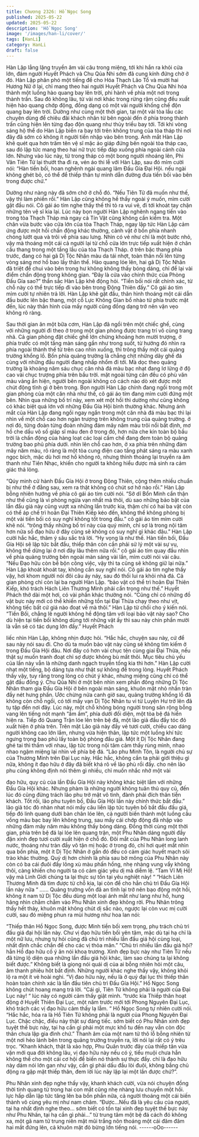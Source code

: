 ```yaml
---
title: Chương 2326: Hồ Ngọc Song
published: 2025-05-22
updated: 2025-05-22
description: 'Hồ Ngọc Song'
image: '/images/han-li/cover/'
tags: [HanLi]
category: HanLi
draft: false
---
```


Hàn Lập lẳng lặng truyền âm vài câu trong miệng, tới khi hắn ra
khỏi cửa lớn, đám người Huyết Phách và Chu Qủa Nhi sớm đã
cung kính đứng chờ ở đó.
Hàn Lập phân phó một tiếng để cho Hóa Thạch Lão Tổ và mười
hai Hương Nữ ở lại, chỉ mang theo hai người Huyết Phách và
Chu Qủa Nhi hóa thành một luồng hào quang bay lên trời, phi
hành về phía một nơi trong thành trấn.
Sau đó không lâu, từ vài nơi khác trong rừng rậm cũng đều xuất
hiện hào quang chớp động, đồng dạng có một vài người khống
chế độn quang bay lên trời.
Dường như cùng một thời gian, tại một vài tòa lầu các chuyên
dùng để chiêu đãi khách nhân từ bên ngoài đến ở phía trong
thành trấn cũng hiện lên từng đạo độn quang như thủy triều bay
tới.
Tới khi vòng sáng hộ thể do Hàn Lập biến ra bay tới trên không
trung của tòa tháp thì nơi đây đã sớm có không ít người tiến nhập
vào bên trong.
Ánh mắt Hàn Lập khẽ quét qua hơn trăm tên vệ sĩ mặc áo giáp
đứng bên ngoài tòa tháp cao, sau đó lập tức mang theo hai nữ
trực tiếp đáp xuống phía ngoài cánh cửa lớn.
Nhưng vào lúc này, từ trong tháp có một bong người nhoáng lên,
Phi Vân Tiên Tử lại thướt tha đi ra, vén áo thi lễ với Hàn Lập, sau
đó mỉm cười nói:
“Hàn tiền bối, hoan nghênh ngài quang lâm Đấu Gía Đại Hội. nếu
ngài không ghét bỏ, có thể để thiếp thân tự mình dẫn đường đưa
tiền bối vào bên trong được chứ.”

Dường như nàng này đã sớm chờ ở chỗ đó.
“Nếu Tiên Tử đã muốn như thế, vậy thì làm phiền rồi.” Hàn Lập
cũng không hề thấy ngoài ý muốn, mỉm cười gật đầu nói.
Cô gái áo tím nghe thấy thế thì tỏ ra vui vẻ, đi tới khoát tay chặn
những tên vệ sĩ kia lại.
Lúc này bọn người Hàn Lập nghênh ngang tiến vào trong tòa
Thạch Tháp mà ngay cả Tín Vật cũng không cần kiểm tra.
Một chân vừa bước vào cửa lớn của tòa Thạch Tháp, ngay lập
tức Hàn Lập cảm ứng được một hồi chấn động khác thường,
cảnh vật ở bốn phía nhanh chóng lướt qua và trôi về phía sau
lưng.
Nhìn có vẻ như chỉ là một bước nhỏ, vậy mà thoáng một cái cả
người lại từ chỗ cửa lớn trực tiếp xuất hiện ở chân cầu thang
trong một tầng lầu của tòa Thạch Tháp.
ở trên bậc thang phía trước, đang có hai gã Dị Tộc Nhân màu da
tái nhợt, toàn thân nổi lên từng vòng sáng mơ hồ bao lấy thân
thể.
Hào quang lóe lên, hai gã Dị Tộc Nhân đã triệt để chui vào bên
trong hư không không thấy bóng dáng, chỉ để lại vài điểm chấn
động trong không gian.
“Đây là cửa vào chính thức của Phòng Đấu Gía sao?” thần sắc
Hàn Lập khẽ động hỏi.
“Tiền bối nói rất chính xác, từ chỗ này có thể trực tiếp đi vào bên
trong Động Thiên đấy.” Cô gái áo tím mỉm cười tự nhiên trả lời.
Hàn Lập khẽ gật đầu, thân hình thoáng một cái dẫn đầu bước lên
bậc thang, một cỗ Lực Không Gian bổ nhào từ phía trước mặt
đến, lúc này thân hình của mấy người cũng đồng dạng trở nên
vặn vẹo không rõ ràng.

Sau thời gian ăn một bữa cơm, Hàn Lập đã ngồi trên một chiếc
ghế, cùng với những người đi theo ở trong một gian phòng được
trang trí vô cùng trang nhã.
Cả gian phòng đặt chiếc ghế lớn chừng khoảng hơn mười
trượng, ở phía trước có một tầng màn sáng gần như trong suốt,
từ hướng đó nhìn ra phía ngoài thành thế từ trên cao nhìn xuống,
thì trông thấy một cái quảng trường khổng lồ.
Bốn phía quảng trường là chẳng chịt những dãy ghế đá cùng với
những đầu người đang nhấp nhổm đi tới.
Mà dọc theo quảng trường là khoảng năm sáu chục căn nhà đá
màu bạc nhạt đang lơ lửng ở độ cao vài chục trượng phía trên
bầu trời. mặt ngoài từng căn đều có phù văn màu vàng ẩn hiện,
người bên ngoài không có cách nào dò xét được một chút động
tĩnh gì ở bên trong.
Bọn người Hàn Lập chính đang ngồi trong một gian phòng của
một căn nhà như thế, cô gái áo tím đang mỉm cười đứng một bên.
Nhìn qua những bố trí này, xem xét một hồi thì dường như cũng
không có khác biệt quá lớn với những Đấu Gía Hội bình thường
khác.
Nhưng ánh mắt của Hàn Lập đang ngồi ngay ngắn trong một căn
nhà đá màu bạc thì lại nhìn về một chỗ cao hơn ngàn trượng trên
không trung của quảng trường.
ở nơi đó, từng đoàn từng đoàn những đám mây năm màu trôi nổi
bất định, mơ hồ che dấu vô số giáp sĩ màu đen ở trong đó, hơn
nữa che kín toàn bộ bầu trời là chấn động của hàng loạt các loại
cấm chế đang đem toàn bộ quảng trường bao phủ phía dưới.
nhìn lên chỗ cao hơn, ở xa phía trên những đám mây năm màu,
rõ ràng là một tòa cung điện cao tầng phát sáng ra màu xanh
ngọc bích, mặc dù hơi mơ hồ không rõ, nhưng thỉnh thoảng lại
truyền ra âm thanh như Tiên Nhạc, khiến cho người ta không hiểu
được mà sinh ra cảm giác thả lỏng.

“Qúy minh cử hành Đấu Gía Hội ở trong Động Thiên, cộng thêm
nhiều chuẩn bị như thế ở đằng sau, xem ra thật không có chút sơ
hở nào rồi.” Hàn Lập bỗng nhiên hướng về phía cô gái áo tím
cười nói.
“Sở dĩ Bổn Minh cẩn thận như thế cũng là vì phòng ngừa vạn
nhất mà thôi, dù sao những bảo bật của lần đấu giá này cũng
vượt xa những lần trước kia, thậm chí có hai ba vật còn có thể áp
chế trì hoãn Đại Thiên Kiếp kéo đến, không thể không phòng bị
một vài tiền bối có suy nghĩ không tốt trong đầu.” cô gái áo tím
mỉm cười khẽ nói.
“trông thấy những bố trí này của quý minh, chỉ sợ là trong nội tâm
hơn nửa số đạo hữu ở đây cũng sẽ không có suy nghĩ gì khác
đâu.” Hàn Lập cười hắc hắc, thâm ý sâu sắc trả lời.
“Hy vọng là như thế. Hàn tiền bối, Đấu Gía Hội sẽ lập tức bắt đầu,
thiếp thân còn cần phải sử lý một vài sự vụ, không thể dừng lại ở
nơi đây lâu thêm nữa rồi.” cô gái áo tím quay đầu nhìn về phía
quảng trường bên ngoài màn sáng vài lần, mỉm cười nói vài câu.
“Nếu Đạo hữu còn bề bộn công việc, vậy thì ta cũng sẽ không giữ
lại nữa.” Hàn Lập khoát khoát tay, không cần suy nghĩ nói.
Cô gái áo tím nghe thấy vậy, hơi khom người nói đôi câu áy náy,
sau đó thối lui ra khỏi nhà đá.
Cả gian phòng chỉ còn lại ba người Hàn Lập.
“bảo vật có thể trì hoãn Đại Thiên Kiếp, khó trách Hách Liên
Thương Minh phải cẩn trọng như thế.” Huyết Phách thở dài một
hơi, có vài phần khác thường nói.
“Cũng chỉ có những đồ vật bực này mới có thể khiến những tồn
tại Đại Thừa chạy theo như vịt, không tiếc bất cứ giá nào đoạt về
mà thôi.” Hàn Lập từ chối cho ý kiến nói.
“Tiền Bối, chẳng lẽ người không hề động tâm với loại bảo vật này
sao? Cho dù hiện tại tiền bối không dùng tới những vật ấy thì sau
này chín phần mười là vẫn sẽ có tác dụng lớn đấy.” Huyết Phách

liếc nhìn Hàn Lập, không nhịn được hỏi.
“Hắc hắc, chuyện sau này, cứ để sau này nói sau đi. Cho dù ta
muốn bảo vật này cũng sẽ không tìm kiếm ở trong Đấu Gía Hội
đâu. Nơi đây có hơn vài chục tên cùng giai Đại Thừa, nếu thật sự
muốn tranh đoạt chỉ sợ được không bù mất thôi. Mục tiêu chủ yếu
của lần này vẫn là những danh ngạch truyền tống kia thì hơn.”
Hàn Lập cười nhạt một tiếng, bộ dáng tựa như thật sự không để
trong lòng.
Huyết Phách thấy vậy, tuy rằng trong lòng có chút ý khác, nhưng
miệng cũng chỉ có thể gật đầu đồng ý.
Chu Qủa Nhi ở một bên nhìn xem phần đông những Dị Tộc Nhân
tham gia Đấu Gía Hội ở bên ngoài màn sáng, khuôn mặt nhỏ
nhắn tràn đầy nét hưng phấn.
Ước chừng nửa canh giờ sau, quảng trường khổng lồ đã không
còn chỗ ngồi, có tới mấy vạn Dị Tộc Nhân tu vi từ Luyện Hư trở
lên đã tụ tập đến nơi đây.
Lúc này, một chỗ không bóng người trong sân rộng bỗng vang lên
tiếng nôt mạnh “ầm ầm”, phía dưới đối diện, một tòa bệ đá hiển
hiện ra.
Tiếp đó Quang Trận lóe lên trên bệ đá, một lão giả đầu đầy tóc đỏ
xuất hiện ở phía trên.
Trên mặt Lão giả này đầy vẻ tươi cười, chiều cao dáng người
không cao lớn lắm, nhưng vừa hiện thân, lập tức một luồng khí
tức ngưng trọng bao phủ lấy toàn bộ phòng đấu giá.
Một ít Dị Tộc Nhân đang ghé tai thì thầm với nhau, lập tức trong
nội tâm cảm thấy rùng mình, nhao nhao ngậm miệng lại nhìn về
phía bệ đá.
“Lão phu Minh Tôn, là người chủ sự của Thương Minh trên Đại
Lục này. Hắc hắc, không cần ta phải giới thiệu gì nữa, không ít
đạo hữu ở đây đã biết khá rõ về lão phù rồi đấy. cho nên lão phu
cũng không định nói thêm gì nhiều, chỉ muốn nhắc nhở một vài

đạo hữu, quy củ của lần Đấu Gía Hội này không khác biệt lắm với
những Đấu Gía Hội khác. Nhưng phàm là những người không
tuân thủ quy củ, đến lúc đó cũng đừng trách lão phu trở mặt vô
tình, đành phải đích thân tiễn khách. Tốt rồi, lão phu tuyên bố,
Đấu Gía Hội lần này chính thức bắt đầu.” lão giả tóc đỏ nhàn nhat
nói mấy câu liền lập tức tuyên bố bắt đầu đấu giá, tiếp đó linh
quang dưới bàn chân lóe lên, cả người biến thành một luồng cầu
vồng màu bạc bay lên không trung, sau mấy cái chớp động đã
nhập vào những đám mây năm màu không thấy bóng dáng.
Đồng thời cùng một thời gian, phía trên bệ đá lại lóe lên quang
trận, một Phu Nhân dáng người đầy đặn xinh đẹp tươi cười xuất
hiện ở chỗ đó.
Đôi mắt của Phu Nhân long lanh nước, thoáng như tràn đầy vô
tận mị hoặc ở trong đó, chỉ hơi quét mắt nhìn qua bốn phía, một ít
Dị Tộc Nhân ở gần đó đều có cảm giác huyết mạch sôi trào khác
thường.
Quỷ dị hơn chính là phía sau bờ mông của Phu Nhân này còn có
ba cái đuôi đầy lông xù màu phấn hồng, nhẹ nhàng vung vẩy
không thôi, càng khiến cho người ta có cảm giác yêu dị mà diễm
lệ.
“Tam Vĩ Mị Hồ! vậy mà Linh Giới chúng ta lại thực sự tồn tại yêu
nghiệt này! “
“Hách Liên Thương Minh đã tìm được từ chỗ kia, lại còn để cho
hắn chủ trì Đấu Gía Hội lần này nữa “
……
Quảng trường vốn đã an tĩnh lại trở nên bạo động một hồi, không
ít nam tử Dị Tộc đều dùng một loại ánh mắt như lang như hổ,
hung hăng nhìn chằm chẳm vào Phu Nhân xinh đẹp không rời.
Phu Nhân trông thấy hết thảy, khuôn mặt không chút dị sắc nào,
ngược lại còn vuc mị cười cười, sau đó miệng phun ra mùi hương
như hoa lan nói:

“Thiếp thân Hồ Ngọc Song, được Minh tiền bối xem trọng, phụ
trách chủ trì đấu giá đại hội lần này. Chư vị đạo hữu tiền bối yên
tâm, mặc dù tại hạ chỉ là một nữ lưu, nhưng tự hỏi cũng đã chủ trì
nhiều lần đấu giá hội cùng loại, nhất định chắc chắn để cho các vị
thỏa mãn.”
“Chủ trì nhiều lần đấu giá hội? hẳn Hồ đạo hữu cố ý ăn nói khoa
trương. Xinh đẹp bực này như Tiên Tử nếu đã từng lộ diện qua
những lần đấu giá hội khác, làm sao chúng ta lại không biết
được.” Không biết là giọng nói quái dị của ai bỗng nhiên hỏi một
câu, âm thanh phiêu hôt bất định.
Những người khác nghe thấy vậy, không khỏi lộ ra một ít vẻ hoài
nghi.
“Vị đao hữu này, nếu là ở quý đại lục thì thiếp thân hoàn toàn
chính xác là lần đầu tiên chủ trì Đấu Gía Hội.” Hồ Ngọc Song
không chút hoang mang trả lời.
“Cái gì, Tiên Tử không phải là người của Đại Lục này! “ lúc này có
người cảm thấy giật mình.
“trước kia Thiếp thân hoạt động ở Huyết Thiên Đại Lục, một năm
trước mới tới Phong Nguyên Đại Lục, khó trách các vị đạo hữu
cảm thấy lạ lẫm. “ Hồ Ngọc Song tự nhiên cười nói.
“Hắc hắc, hóa ra là Hồ Tiên Tử không phải là người của Phong
Nguyên Đại Lục. Chặc chặc, điều này thật sự đáng tiếc. sớm biết
có Phu Nhân xinh đẹp tuyệt thế bực này, tại hạ cần gì phải một
mực khổ tu đến nay vẫn còn độc thân chưa lập gia đình chứ.”
Thanh âm của một nam tử thô lỗ bỗng nhiên từ một nơi hẻo lánh
bên trong quảng trường truyền ra, lời nói lại rất có ý trêu trọc.
“Khanh khách, thật là xảo hợp, Phu Quân trước đây của thiếp tân
vừa vặn mới qua đời không lâu, vị đạo hữu này nếu có ý, tiểu
muội chưa hẳn không thể cho một cái cơ hội để biến nó thành sự
thực đấy. chỉ là đạo hữu này dám nói lớn gan như vậy, cần gì phải
dấu đầu lòi đuôi, không bẳng chủ động ra gặp mặt thiếp thân,
đem lời lúc nãy lặp lại một lần được chứ?”.

Phu Nhân xinh đẹp nghe thấy vậy, khanh khách cười, vừa nói
chuyện đồng thời tinh quang từ trong hai con mắt cũng nhẹ nhàng
lưu chuyển một hồi. lực hấp dẫn lập tức tăng lên ba bốn phần
nữa, cả người thoáng một cái biến thành vô cùng yêu mị như
nam châm.
“Được…Nếu đã là yêu cầu của ngươi, tại hạ nhất định nghe
theo… sớm biết có tồn tại xinh đẹp tuyệt thế bực này như Phu
Nhân, tại hạ cần gì phải…” từ trung tâm một bệ đá cách đó không
xa, một gã nam tử trung niên mặt mũi trắng nõn thoáng một cái
đăm đăm hai mắt đứng lên, cả khuôn mặt đỏ bừng lớn tiếng nói.
------oOo------
